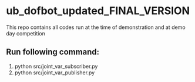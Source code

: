 # ub_dofbot_updated_FINAL_VERSION
This repo contains all codes run at the time of demonstration and at demo day competition

## Run following command:

1. python src/joint_var_subscriber.py
2. python src/joint_var_publisher.py
   
